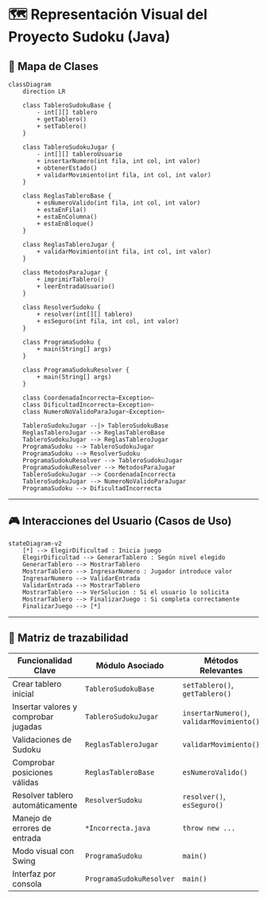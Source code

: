 # 🗺️ Representación Visual del Proyecto Sudoku (Java)

## 🧩 Mapa de Clases

```mermaid
classDiagram
    direction LR

    class TableroSudokuBase {
        - int[][] tablero
        + getTablero()
        + setTablero()
    }

    class TableroSudokuJugar {
        - int[][] tableroUsuario
        + insertarNumero(int fila, int col, int valor)
        + obtenerEstado()
        + validarMovimiento(int fila, int col, int valor)
    }

    class ReglasTableroBase {
        + esNumeroValido(int fila, int col, int valor)
        + estaEnFila()
        + estaEnColumna()
        + estaEnBloque()
    }

    class ReglasTableroJugar {
        + validarMovimiento(int fila, int col, int valor)
    }

    class MetodosParaJugar {
        + imprimirTablero()
        + leerEntradaUsuario()
    }

    class ResolverSudoku {
        + resolver(int[][] tablero)
        + esSeguro(int fila, int col, int valor)
    }

    class ProgramaSudoku {
        + main(String[] args)
    }

    class ProgramaSudokuResolver {
        + main(String[] args)
    }

    class CoordenadaIncorrecta~Exception~
    class DificultadIncorrecta~Exception~
    class NumeroNoValidoParaJugar~Exception~

    TableroSudokuJugar --|> TableroSudokuBase
    ReglasTableroJugar --> ReglasTableroBase
    TableroSudokuJugar --> ReglasTableroJugar
    ProgramaSudoku --> TableroSudokuJugar
    ProgramaSudoku --> ResolverSudoku
    ProgramaSudokuResolver --> TableroSudokuJugar
    ProgramaSudokuResolver --> MetodosParaJugar
    TableroSudokuJugar --> CoordenadaIncorrecta
    TableroSudokuJugar --> NumeroNoValidoParaJugar
    ProgramaSudoku --> DificultadIncorrecta
```

---

## 🎮 Interacciones del Usuario (Casos de Uso)

```mermaid
stateDiagram-v2
    [*] --> ElegirDificultad : Inicia juego
    ElegirDificultad --> GenerarTablero : Según nivel elegido
    GenerarTablero --> MostrarTablero
    MostrarTablero --> IngresarNumero : Jugador introduce valor
    IngresarNumero --> ValidarEntrada
    ValidarEntrada --> MostrarTablero
    MostrarTablero --> VerSolucion : Si el usuario lo solicita
    MostrarTablero --> FinalizarJuego : Si completa correctamente
    FinalizarJuego --> [*]
```

---

## 🔗 Matriz de trazabilidad

| Funcionalidad Clave                         | Módulo Asociado             | Métodos Relevantes                        | Casos de Prueba o Uso                 |
|--------------------------------------------|-----------------------------|-------------------------------------------|----------------------------------------|
| Crear tablero inicial                       | `TableroSudokuBase`         | `setTablero()`, `getTablero()`            | `testCrearTablero()`                   |
| Insertar valores y comprobar jugadas        | `TableroSudokuJugar`        | `insertarNumero()`, `validarMovimiento()` | `testInsertarYValidar()`              |
| Validaciones de Sudoku                      | `ReglasTableroJugar`        | `validarMovimiento()`                     | `testReglasSudoku()`                   |
| Comprobar posiciones válidas                | `ReglasTableroBase`         | `esNumeroValido()`                        | `testVerificarCasilla()`              |
| Resolver tablero automáticamente            | `ResolverSudoku`            | `resolver()`, `esSeguro()`                | `testResolucionBacktracking()`        |
| Manejo de errores de entrada                | `*Incorrecta.java`          | `throw new ...`                           | `testErroresPersonalizados()`         |
| Modo visual con Swing                       | `ProgramaSudoku`            | `main()`                                  | `testGUI()`                            |
| Interfaz por consola                        | `ProgramaSudokuResolver`    | `main()`                                  | `testConsola()`                        |


